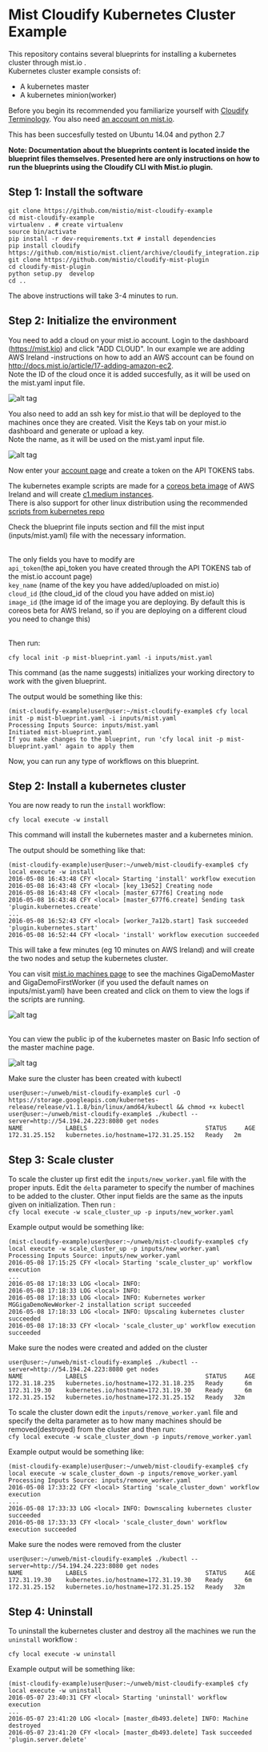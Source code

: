# Mist Cloudify Kubernetes Cluster Example


This repository contains several blueprints for installing a kubernetes cluster through mist.io .<br>
Kubernetes cluster example consists of:

- A kubernetes master
- A kubernetes minion(worker)

Before you begin its recommended you familiarize yourself with
[Cloudify Terminology](http://getcloudify.org/guide/3.1/reference-terminology.html).
You also need [an account on mist.io](https://mist.io/).

This has been succesfully tested on Ubuntu 14.04 and python 2.7

**Note: Documentation about the blueprints content is located inside the blueprint files themselves. Presented here are only instructions on how to run the blueprints using the Cloudify CLI with Mist.io plugin.**

## Step 1: Install the software

```
git clone https://github.com/mistio/mist-cloudify-example
cd mist-cloudify-example
virtualenv . # create virtualenv
source bin/activate
pip install -r dev-requirements.txt # install dependencies
pip install cloudify https://github.com/mistio/mist.client/archive/cloudify_integration.zip
git clone https://github.com/mistio/cloudify-mist-plugin
cd cloudify-mist-plugin
python setup.py  develop
cd ..
```

The above instructions will take 3-4 minutes to run.

## Step 2: Initialize the environment


You need to add a cloud on your mist.io account. Login to the dashboard (https://mist.kio) and click "ADD CLOUD". In our example we are adding AWS Ireland -instructions on how to add an AWS account can be found on http://docs.mist.io/article/17-adding-amazon-ec2.
<br>Note the ID of the cloud once it is added succesfully, as it will be used on the mist.yaml input file.

![alt tag](images/id.png)


You also need to add an ssh key for mist.io that will be deployed to the machines once they are created. Visit the Keys tab on your mist.io dashboard and generate or upload a key. <br>Note the name, as it will be used on the mist.yaml input file.

![alt tag](images/cf.png)


Now enter your [account page](https://mist.io/account) and create a token on the API TOKENS tabs.


The kubernetes example scripts are made for a [coreos beta image](http://thecloudmarket.com/image/ami-4f4acd3c--coreos-beta-991-2-0) of AWS Ireland and will create [c1.medium instances](http://aws.amazon.com/ec2/previous-generation/).
<br>There is also support for other linux distribution using the recommended [scripts from kubernetes repo](https://github.com/kubernetes/kubernetes/tree/master/docs/getting-started-guides/docker-multinode)

Check the blueprint file inputs section and fill
the mist input (inputs/mist.yaml) file with the necessary information.

<br>The only fields you have to modify are
<br> `api_token`(the api_token you have created through the API TOKENS tab of the mist.io account page)
<br> `key_name` (name of the key you have added/uploaded on mist.io)
<br> `cloud_id` (the cloud_id of the cloud you have added on mist.io)
<br> `image_id` (the image id of the image you are deploying. By default this is coreos beta for AWS Ireland, so if you are deploying on a different cloud you need to change this)

<br>
Then run:

`cfy local init -p mist-blueprint.yaml -i inputs/mist.yaml` <br>

This command (as the name suggests) initializes your working directory to work with the given blueprint.

The output would be something like this:

```
(mist-cloudify-example)user@user:~/mist-cloudify-example$ cfy local init -p mist-blueprint.yaml -i inputs/mist.yaml
Processing Inputs Source: inputs/mist.yaml
Initiated mist-blueprint.yaml
If you make changes to the blueprint, run 'cfy local init -p mist-blueprint.yaml' again to apply them
```
Now, you can run any type of workflows on this blueprint. <br>

## Step 2: Install a kubernetes cluster

You are now ready to run the `install` workflow: <br>

`cfy local execute -w install`

This command will install the kubernetes master and a kubernetes minion.

The output should be something like that: <br>

```
(mist-cloudify-example)user@user:~/unweb/mist-cloudify-example$ cfy local execute -w install
2016-05-08 16:43:48 CFY <local> Starting 'install' workflow execution
2016-05-08 16:43:48 CFY <local> [key_13e52] Creating node
2016-05-08 16:43:48 CFY <local> [master_677f6] Creating node
2016-05-08 16:43:48 CFY <local> [master_677f6.create] Sending task 'plugin.kubernetes.create'
...
2016-05-08 16:52:43 CFY <local> [worker_7a12b.start] Task succeeded 'plugin.kubernetes.start'
2016-05-08 16:52:44 CFY <local> 'install' workflow execution succeeded

```

This will take a few minutes (eg 10 minutes on AWS Ireland) and will create the two nodes and setup the kubernetes cluster.

You can visit [mist.io machines page](https://mist.io/#/machines) to see the machines GigaDemoMaster and GigaDemoFirstWorker (if you used the default names on inputs/mist.yaml) have been created and click on them to view the logs if the scripts are running.

![alt tag](images/machines.png)

<br>
You can view the public ip of the kubernetes master on Basic Info  section of the master machine page.

![alt tag](images/machine.png)

Make sure the cluster has been created with kubectl

```
user@user:~/unweb/mist-cloudify-example$ curl -O https://storage.googleapis.com/kubernetes-release/release/v1.1.8/bin/linux/amd64/kubectl && chmod +x kubectl
user@user:~/unweb/mist-cloudify-example$ ./kubectl --server=http://54.194.24.223:8080 get nodes
NAME            LABELS                                 STATUS     AGE
172.31.25.152   kubernetes.io/hostname=172.31.25.152   Ready   2m
```


## Step 3: Scale cluster
To scale the cluster up  first edit the `inputs/new_worker.yaml` file with the proper inputs. Edit the `delta` parameter to specify the number of machines to be added to the cluster. Other input fields are the same as the inputs given on initialization. Then run :
<br>
`cfy local execute -w scale_cluster_up -p inputs/new_worker.yaml `

Example output would be something like:

```
(mist-cloudify-example)user@user:~/unweb/mist-cloudify-example$ cfy local execute -w scale_cluster_up -p inputs/new_worker.yaml
Processing Inputs Source: inputs/new_worker.yaml
2016-05-08 17:15:25 CFY <local> Starting 'scale_cluster_up' workflow execution
...
2016-05-08 17:18:33 LOG <local> INFO:
2016-05-08 17:18:33 LOG <local> INFO:
2016-05-08 17:18:33 LOG <local> INFO: Kubernetes worker MGGigaDemoNewWorker-2 installation script succeeded
2016-05-08 17:18:33 LOG <local> INFO: Upscaling kubernetes cluster succeeded
2016-05-08 17:18:33 CFY <local> 'scale_cluster_up' workflow execution succeeded
```

Make sure the nodes were created and added on the cluster

```
user@user:~/unweb/mist-cloudify-example$ ./kubectl --server=http://54.194.24.223:8080 get nodes
NAME            LABELS                                 STATUS     AGE
172.31.18.235   kubernetes.io/hostname=172.31.18.235   Ready      6m
172.31.19.30    kubernetes.io/hostname=172.31.19.30    Ready      6m
172.31.25.152   kubernetes.io/hostname=172.31.25.152   Ready   32m
```


To scale the cluster down edit the `inputs/remove_worker.yaml` file and specify the delta parameter as to how many machines should be removed(destroyed) from the cluster and then run:
<br>
`cfy local execute -w scale_cluster_down -p inputs/remove_worker.yaml `

Example output would be something like:

```
(mist-cloudify-example)user@user:~/unweb/mist-cloudify-example$ cfy local execute -w scale_cluster_down -p inputs/remove_worker.yaml
Processing Inputs Source: inputs/remove_worker.yaml
2016-05-08 17:33:22 CFY <local> Starting 'scale_cluster_down' workflow execution
...
2016-05-08 17:33:33 LOG <local> INFO: Downscaling kubernetes cluster succeeded
2016-05-08 17:33:33 CFY <local> 'scale_cluster_down' workflow execution succeeded
```

Make sure the nodes were removed from the  cluster

```
user@user:~/unweb/mist-cloudify-example$ ./kubectl --server=http://54.194.24.223:8080 get nodes
NAME            LABELS                                 STATUS     AGE
172.31.19.30    kubernetes.io/hostname=172.31.19.30    Ready      6m
172.31.25.152   kubernetes.io/hostname=172.31.25.152   Ready   32m
```

## Step 4: Uninstall

To uninstall the kubernetes cluster and destroy all the machines we run the `uninstall` workflow : <br>

`cfy local execute -w uninstall`

Example output will be something like:

```
(mist-cloudify-example)user@user:~/unweb/mist-cloudify-example$ cfy local execute -w uninstall
2016-05-07 23:40:31 CFY <local> Starting 'uninstall' workflow execution
...
2016-05-07 23:41:20 LOG <local> [master_db493.delete] INFO: Machine destroyed
2016-05-07 23:41:20 CFY <local> [master_db493.delete] Task succeeded 'plugin.server.delete'
```
